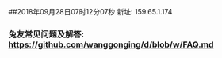 ##2018年09月28日07时12分07秒 新址: 159.65.1.174
### 兔友常见问题及解答: https://github.com/wanggonging/d/blob/w/FAQ.md
